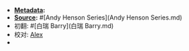 - **[Metadata](Metadata.md):** 
- **[Source](Source.md):** #[Andy Henson Series](Andy Henson Series.md)
- 初翻: #[白瑞 Barry](白瑞 Barry.md)
- 校对: [Alex](Alex.md)
- 
